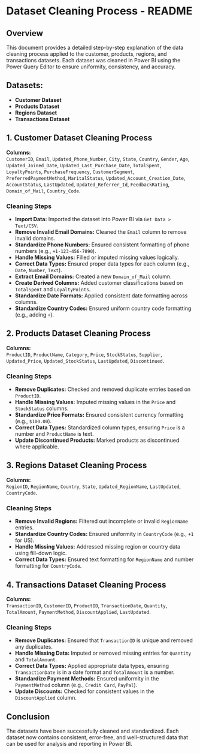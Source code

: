 # Dataset Cleaning Process - README

## Overview

This document provides a detailed step-by-step explanation of the data cleaning process applied to the customer, products, regions, and transactions datasets. Each dataset was cleaned in Power BI using the Power Query Editor to ensure uniformity, consistency, and accuracy.

## Datasets:
- **Customer Dataset**
- **Products Dataset**
- **Regions Dataset**
- **Transactions Dataset**

## 1. Customer Dataset Cleaning Process

**Columns:**  
`CustomerID`, `Email`, `Updated_Phone_Number`, `City`, `State`, `Country`, `Gender`, `Age`, `Updated_Joined_Date`, `Updated_Last_Purchase_Date`, `TotalSpent`, `LoyaltyPoints`, `PurchaseFrequency`, `CustomerSegment`, `PreferredPaymentMethod`, `MaritalStatus`, `Updated_Account_Creation_Date`, `AccountStatus`, `LastUpdated`, `Updated_Referrer_Id`, `FeedbackRating`, `Domain_of_Mail`, `Country_Code`.

### Cleaning Steps
- **Import Data:** Imported the dataset into Power BI via `Get Data > Text/CSV`.
- **Remove Invalid Email Domains:** Cleaned the `Email` column to remove invalid domains.
- **Standardize Phone Numbers:** Ensured consistent formatting of phone numbers (e.g., `+1-123-456-7890`).
- **Handle Missing Values:** Filled or imputed missing values logically.
- **Correct Data Types:** Ensured proper data types for each column (e.g., `Date`, `Number`, `Text`).
- **Extract Email Domains:** Created a new `Domain_of_Mail` column.
- **Create Derived Columns:** Added customer classifications based on `TotalSpent` and `LoyaltyPoints`.
- **Standardize Date Formats:** Applied consistent date formatting across columns.
- **Standardize Country Codes:** Ensured uniform country code formatting (e.g., adding `+`).

## 2. Products Dataset Cleaning Process

**Columns:**  
`ProductID`, `ProductName`, `Category`, `Price`, `StockStatus`, `Supplier`, `Updated_Price`, `Updated_StockStatus`, `LastUpdated`, `Discontinued`.

### Cleaning Steps
- **Remove Duplicates:** Checked and removed duplicate entries based on `ProductID`.
- **Handle Missing Values:** Imputed missing values in the `Price` and `StockStatus` columns.
- **Standardize Price Formats:** Ensured consistent currency formatting (e.g., `$100.00`).
- **Correct Data Types:** Standardized column types, ensuring `Price` is a number and `ProductName` is text.
- **Update Discontinued Products:** Marked products as discontinued where applicable.

## 3. Regions Dataset Cleaning Process

**Columns:**  
`RegionID`, `RegionName`, `Country`, `State`, `Updated_RegionName`, `LastUpdated`, `CountryCode`.

### Cleaning Steps
- **Remove Invalid Regions:** Filtered out incomplete or invalid `RegionName` entries.
- **Standardize Country Codes:** Ensured uniformity in `CountryCode` (e.g., `+1` for US).
- **Handle Missing Values:** Addressed missing region or country data using fill-down logic.
- **Correct Data Types:** Ensured text formatting for `RegionName` and number formatting for `CountryCode`.

## 4. Transactions Dataset Cleaning Process

**Columns:**  
`TransactionID`, `CustomerID`, `ProductID`, `TransactionDate`, `Quantity`, `TotalAmount`, `PaymentMethod`, `DiscountApplied`, `LastUpdated`.

### Cleaning Steps
- **Remove Duplicates:** Ensured that `TransactionID` is unique and removed any duplicates.
- **Handle Missing Data:** Imputed or removed missing entries for `Quantity` and `TotalAmount`.
- **Correct Data Types:** Applied appropriate data types, ensuring `TransactionDate` is in a date format and `TotalAmount` is a number.
- **Standardize Payment Methods:** Ensured uniformity in the `PaymentMethod` column (e.g., `Credit Card`, `PayPal`).
- **Update Discounts:** Checked for consistent values in the `DiscountApplied` column.

## Conclusion

The datasets have been successfully cleaned and standardized. Each dataset now contains consistent, error-free, and well-structured data that can be used for analysis and reporting in Power BI.

